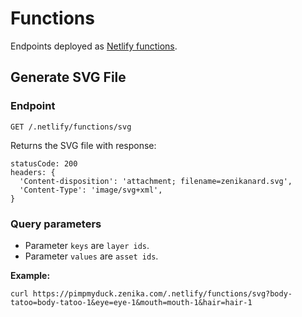# Functions

Endpoints deployed as [Netlify functions](https://www.netlify.com/products/functions/).

## Generate SVG File

### Endpoint

```
GET /.netlify/functions/svg
```

Returns the SVG file with response:

```
statusCode: 200
headers: {
  'Content-disposition': 'attachment; filename=zenikanard.svg',
  'Content-Type': 'image/svg+xml',
}
```

### Query parameters

- Parameter `keys` are `layer ids`.
- Parameter `values` are `asset ids`.

**Example:**

```
curl https://pimpmyduck.zenika.com/.netlify/functions/svg?body-tatoo=body-tatoo-1&eye=eye-1&mouth=mouth-1&hair=hair-1
```
